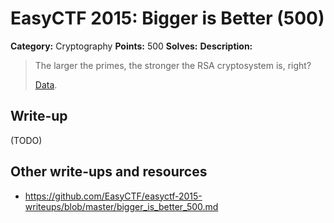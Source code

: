 # EasyCTF 2015: Bigger is Better (500)

**Category:** Cryptography
**Points:** 500
**Solves:** 
**Description:**

> The larger the primes, the stronger the RSA cryptosystem is, right?
> 
> 
> [Data](https://github.com/EasyCTF/easyctf-2015-writeups/blob/master/files/biggerisbetter.txt).


## Write-up

(TODO)

## Other write-ups and resources

* <https://github.com/EasyCTF/easyctf-2015-writeups/blob/master/bigger_is_better_500.md>
